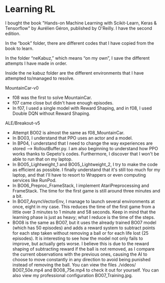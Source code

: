 # Learning RL

I bought the book "Hands-on Machine Learning with Scikit-Learn, Keras & Tensorflow" by Aurélien Géron, published by O'Reilly. I have the second edition.

In the “book” folder, there are different codes that I have copied from the book to learn.


In the folder “neKabuz,” which means “on my own”, I save the different attempts I have made in order.

Inside the ne kabuz folder are the different environments that I have attempted to/managed to resolve.

MountainCar-v0

  - f08 was the first to solve MountainCar.
  - f07 came close but didn't have enough episodes.
  - In f07, I used a single model with Reward Shaping, and in f08, I used Double DQN without Reward Shaping.



ALE/Breakout-v5

  - Attempt BO02 is almost the same as f08_MountainCar.
  - In BO03, I understand that PPO uses an actor and a model.
  - In BP04, I understand that I need to change the way experiences are stored --> RolloutBuffer.py. I am also beginning to understand how PPO works thanks to Gepeto's codes. Furthermore, I discover that I won't be able to run that on my laptop.
  - In BO05_Lightweight_1 and BO05_Lightweight_2, I try to make the code as efficient as possible. I finally understand that it's still too much for my laptop, and that I'll have to resort to Wrappers or even computing services like RunPod.
  - In BO06_Preproc_FrameStack, I implement AtariPreprocessing and FrameStack. The time for the first game is still around three minutes and a bit.
  - In BO07_AsyncVectorEnv, I manage to launch several environments at once, eight in my case. This reduces the time of the first game from a little over 3 minutes to 1 minute and 58 seconds. Keep in mind that the learning phase is just as heavy; what I reduce is the time of the steps.
  - BO08 is the same as BO07, but it uses the already trained BO07 model (which has 50 episodes) and adds a reward system to subtract points for each step taken without removing a ball or for each life lost (25 episodes). It is interesting to see how the model not only fails to improve, but actually gets worse. I believe this is due to the reward shaping of subtracting reward if the ball is not removed, as I compare the current observations with the previous ones, causing the AI to choose to move constantly in any direction to avoid being punished instead of removing the ball. You can view the files ./videos/ BO07_50e.mp4 and BO08_75e.mp4 to check it out for yourself. You can also view my professional configuration BO07_Training.jpg.
